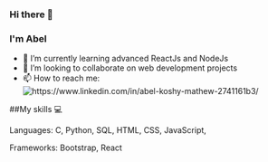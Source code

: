 ### Hi there 👋

### I'm Abel

<!--
**abelkmathew/abelkmathew** is a ✨ _special_ ✨ repository because its `README.md` (this file) appears on your GitHub profile.

Here are some ideas to get you started:

- 🔭 I’m currently working on ...
- 🌱 I’m currently learning ...
- 👯 I’m looking to collaborate on ...
- 🤔 I’m looking for help with ...
- 💬 Ask me about ...
- 📫 How to reach me: ...
- 😄 Pronouns: ...
- ⚡ Fun fact: ...
-->

- 🌱 I’m currently learning advanced ReactJs and NodeJs
- 👯 I’m looking to collaborate on web development projects
- 📫 How to reach me: ![https://www.linkedin.com/in/abel-koshy-mathew-2741161b3/   ](https://user-images.githubusercontent.com/55405281/123303968-009d6080-d53c-11eb-8e32-d7946066feec.png) 

##My skills 💻


Languages: C, Python, SQL, HTML, CSS, JavaScript,

Frameworks: Bootstrap, React 
